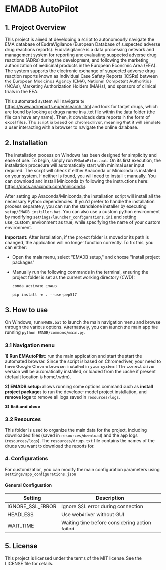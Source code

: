 # EMADB AutoPilot

## 1. Project Overview
This project is aimed at developing a script to autonomously navigate the EMA database of EudraVigilance (European Database of suspected adverse drug reactions reports). EudraVigilance is a data processing network and management system for reporting and evaluating suspected adverse drug reactions (ADRs) during the development, and following the marketing authorization of medicinal products in the European Economic Area (EEA). The system supports the electronic exchange of suspected adverse drug reaction reports known as Individual Case Safety Reports (ICSRs) between the European Medicines Agency (EMA), National Competent Authorities (NCAs), Marketing Authorization Holders (MAHs), and sponsors of clinical trials in the EEA. 

This automated system will navigate to https://www.adrreports.eu/en/search.html and look for target drugs, which are found by looking at drugs name in a .txt file within the data folder (the file can have any name). Then, it downloads data reports in the form of excel files. The script is based on chromedriver, meaning that it will simulate a user interacting with a browser to navigate the online database. 

## 2. Installation
The installation process on Windows has been designed for simplicity and ease of use. To begin, simply run `EMAutoPilot.bat`. On its first execution, the installation procedure will automatically start with minimal user input required. The script will check if either Anaconda or Miniconda is installed on your system. If neither is found, you will need to install it manually. You can download and install Miniconda by following the instructions here: https://docs.anaconda.com/miniconda/.

After setting up Anaconda/Miniconda, the installation script will install all the necessary Python dependencies. If you'd prefer to handle the installation process separately, you can run the standalone installer by executing `setup/EMADB_installer.bat`. You can also use a custom python environment by modifying `settings/launcher_configurations.ini` and setting use_custom_environment as true, while specifying the name of your custom environment.

**Important:** After installation, if the project folder is moved or its path is changed, the application will no longer function correctly. To fix this, you can either:

- Open the main menu, select "EMADB setup," and choose "Install project packages"
- Manually run the following commands in the terminal, ensuring the project folder is set as the current working directory (CWD):

    `conda activate EMADB`

    `pip install -e . --use-pep517` 

## 3. How to use
On Windows, run `EMADB.bat` to launch the main navigation menu and browse through the various options. Alternatively, you can launch the main app file running `python EMADB/commons/main.py`. 

### 3.1 Navigation menu

**1) Run EMAutoPilot:** run the main application and start the start the automated browser. Since the script is based on Chromedriver, your need to have Google Chrome browser installed in your system! The correct driver version will be automatically installed, or loaded from the cache if present (default location is home/.wdm).

**2) EMADB setup:** allows running some options command such as **install project packages** to run the developer model project installation, and **remove logs** to remove all logs saved in `resources/logs`. 

**3) Exit and close** 


### 3.2 Resources
This folder is used to organize the main data for the project, including downloaded files (saved in `resources/download`) and the app logs (`resources/logs`). The `resources/drugs.txt` file contains the names of the drugs you want to download the reports for.  

### 4. Configurations
For customization, you can modify the main configuration parameters using `settings/app_configurations.json` 

#### General Configuration

| Setting                | Description                                                    |
|------------------------|----------------------------------------------------------------|
| IGNORE_SSL_ERROR       | Ignore SSL error during connection                             |
| HEADLESS               | Use webdriver without GUI                                      |
| WAIT_TIME              | Waiting time before considering action failed                  |

## 5. License
This project is licensed under the terms of the MIT license. See the LICENSE file for details.

